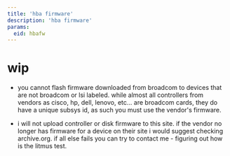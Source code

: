 ```yaml
---
title: 'hba firmware'
description: 'hba firmware'
params:
  eid: hbafw
---
```

# wip

* you cannot flash firmware downloaded from broadcom to devices that are not broadcom or lsi labeled. while almost all controllers from vendors as cisco, hp, dell, lenovo, etc... are broadcom cards, they do have a unique subsys id, as such you must use the vendor's firmware.

* i will not upload controller or disk firmware to this site. if the vendor no longer has firmware for a device on their site i would suggest checking archive.org. if all else fails you can try to contact me - figuring out how is the litmus test.

